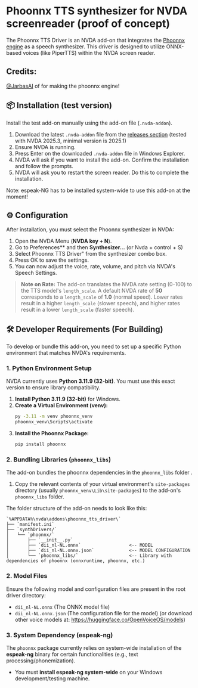 # Phoonnx TTS synthesizer for NVDA screenreader (proof of concept)

The Phoonnx TTS Driver is an NVDA add-on that integrates the [Phoonnx engine](https://github.com/TigreGotico/phoonnx) as a speech synthesizer. This driver is designed to utilize ONNX-based voices (like PiperTTS) within the NVDA screen reader.

## Credits: 
[@JarbasAI](https://github.com/JarbasAl) of for making the phoonnx engine!

## 📦 Installation (test version)

Install the test add-on manually using the add-on file (`.nvda-addon`).

1.  Download the latest `.nvda-addon` file from the [releases section](https://github.com/timonvanhasselt/phoonnx-AddonNVDA/releases) (tested with NVDA 2025.3, minimal version is 2025.1)
2.  Ensure NVDA is running.
3.  Press Enter on the downloaded `.nvda-addon` file in Windows Explorer.
4.  NVDA will ask if you want to install the add-on. Confirm the installation and follow the prompts.
5.  NVDA will ask you to restart the screen reader. Do this to complete the installation.

Note: espeak-NG has to be installed system-wide to use this add-on at the moment!

## ⚙️ Configuration

After installation, you must select the Phoonnx synthesizer in NVDA:

1.  Open the NVDA Menu (**NVDA key + N**).
2.  Go to Preferences** and then **Synthesizer...** (or Nvda + control + S)
3.  Select Phoonnx TTS Driver" from the synthesizer combo box.
4.  Press OK to save the settings.
5.  You can now adjust the voice, rate, volume, and pitch via NVDA's Speech Settings.

> **Note on Rate:** The add-on translates the NVDA rate setting (0-100) to the TTS model's `length_scale`. A default NVDA rate of **50** corresponds to a `length_scale` of **1.0** (normal speed). Lower rates result in a higher `length_scale` (slower speech), and higher rates result in a lower `length_scale` (faster speech).

## 🛠 Developer Requirements (For Building)

To develop or bundle this add-on, you need to set up a specific Python environment that matches NVDA's requirements.

### 1. Python Environment Setup

NVDA currently uses **Python 3.11.9 (32-bit)**. You must use this exact version to ensure library compatibility.

1.  **Install Python 3.11.9 (32-bit)** for Windows.
2.  **Create a Virtual Environment (venv):**
    ```bash
    py -3.11 -m venv phoonnx_venv
    phoonnx_venv\Scripts\activate
    ```
3.  **Install the Phoonnx Package:**
    ```bash
    pip install phoonnx
    ```

### 2. Bundling Libraries (`phoonnx_libs`)

The add-on bundles the phoonnx dependencies in the `phoonnx_libs` folder .

1.  Copy the relevant contents of your virtual environment's `site-packages` directory (usually `phoonnx_venv\Lib\site-packages`) to the add-on's `phoonnx_libs` folder.

The folder structure of the add-on needs to look like this:
```
`%APPDATA%\nvda\addons\phoonnx_tts_driver\`
├── `manifest.ini`
├── `synthDrivers/`
│   └── `phoonnx/`
│       ├── `__init__.py`
│       ├── `dii_nl-NL.onnx`                  <-- MODEL
│       ├── `dii_nl-NL.onnx.json`             <-- MODEL CONFIGURATION
│       └── `phoonnx_libs/`                   <-- Library with dependencies of phoonnx (onnxruntime, phoonnx, etc.)
```

### 2. Model Files

Ensure the following model and configuration files are present in the root driver directory:

* `dii_nl-NL.onnx` (The ONNX model file)
* `dii_nl-NL.onnx.json` (The configuration file for the model)
(or download other voice models at: https://huggingface.co/OpenVoiceOS/models)

### 3. System Dependency (espeak-ng)

The `phoonnx` package currently relies on system-wide installation of the **espeak-ng** binary for certain functionalities (e.g., text processing/phonemization).

* You must **install espeak-ng system-wide** on your Windows development/testing machine.
